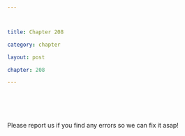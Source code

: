```yaml
---



title: Chapter 208

category: chapter

layout: post

chapter: 208

---
```




<br><br><br><br>
Please report us if you find any errors so we can fix it asap!